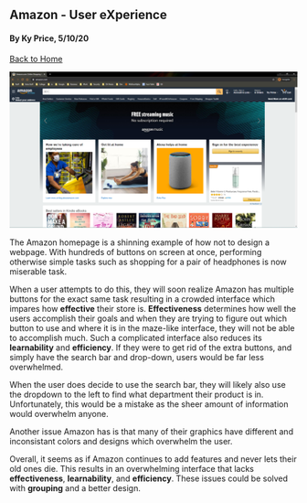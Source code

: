 ## Amazon - User eXperience
#### By Ky Price, 5/10/20

[Back to Home](../)

![alt text](../assets/amazon_home.PNG "Amazon Homepage")

The Amazon homepage is a shinning example of how not to design a webpage. With hundreds of buttons on screen at once, performing otherwise simple tasks such as shopping for a pair of headphones is now miserable task.

When a user attempts to do this, they will soon realize Amazon has multiple buttons for the exact same task resulting in a crowded interface which impares how **effective** their store is. **Effectiveness** determines how well the users accomplish their goals and when they are trying to figure out which button to use and where it is in the maze-like interface, they will not be able to accomplish much. Such a complicated interface also reduces its **learnability** and **efficiency**. If they were to get rid of the extra buttons, and simply have the search bar and drop-down, users would be far less overwhelmed.

When the user does decide to use the search bar, they will likely also use the dropdown to the left to find what department their product is in. Unfortunately, this would be a mistake as the sheer amount of information would overwhelm anyone. 

Another issue Amazon has is that many of their graphics have different and inconsistant colors and designs which overwhelm the user. 

Overall, it seems as if Amazon continues to add features and never lets their old ones die. This results in an overwhelming interface that lacks **effectiveness**, **learnability**, and **efficiency**. These issues could be solved with **grouping** and a better design. 
